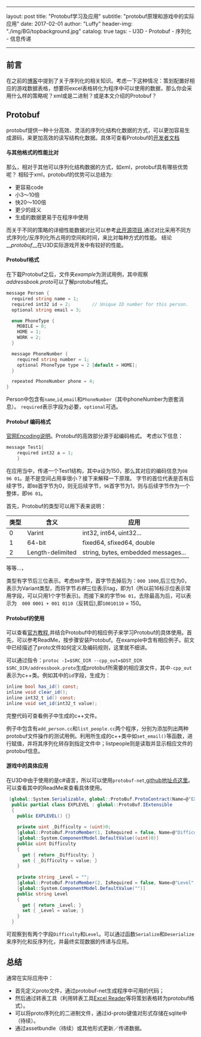  ---
layout:     post
title:      "Protobuf学习及应用"
subtitle:   "protobuf原理和游戏中的实际应用"
date:       2017-02-01
author:     "Luffy"
header-img: "./img/BG/topbackground.jpg"
catalog: true
tags:
    - U3D
    - Protobuf
    - 序列化
    - 信息传递

---

## 前言
在之前的[博客](https://luumoon.github.io/2017/02/01/序列化的实际应用/)中提到了关于序列化的相关知识。考虑一下这种情况：策划配置好相应的游戏数据表格，想要将excel表格转化为程序中可以使用的数据，那么你会采用什么样的策略呢？xml或是二进制？或是本文介绍的Protobuf？
## Protobuf
protobuf提供一种十分高效、灵活的序列化结构化数据的方式，可以更加容易生成源码，来更加高效的读写结构化数据。具体可查看Protobuf的[开发者文档](https://developers.google.com/protocol-buffers/docs/overview)
#### 与其他格式的性能比对
那么，相对于其他可以序列化结构数据的方式，如xml，protobuf具有哪些优势呢？
相较于xml，protobuf的优势可以总结为:  
  
* 更容易code
* 小3～10倍
* 快20～100倍
* 更少的歧义
* 生成的数据更易于在程序中使用

而关于不同的策略的详细性能数据对比可以参考[此开源项目](https://github.com/eishay/jvm-serializers/wiki),通过对比采用不同方式序列化/反序列化所占用的空间和时间，来比对每种方式的性能。
结论__*protobuf*__在U3D实际游戏开发中有较好的性能。
#### Protobuf格式
在下载Protobuf之后，文件夹*example*为测试用例，其中观察*addressbook.proto*可以了解protobuf格式。

```cs  
message Person {
  required string name = 1;
  required int32 id = 2;        // Unique ID number for this person.
  optional string email = 3;

  enum PhoneType {
    MOBILE = 0;
    HOME = 1;
    WORK = 2;
  }

  message PhoneNumber {
    required string number = 1;
    optional PhoneType type = 2 [default = HOME];
  }

  repeated PhoneNumber phone = 4;
}
```

Person中包含有`name`,`id`,`email`和`PhoneNumber`（其中phoneNumber为嵌套消息）。
`required`表示字段为必要，`optional`可选。

#### Protobuf 编码格式
[官网Encoding说明](https://developers.google.com/protocol-buffers/docs/encoding)。Protobuf的高效部分源于起编码格式。
考虑以下信息：

```cs
message Test1{
	required int32 a = 1;
	}
```

在应用当中，传递一个Test1结构，其中a设为150，那么其对应的编码信息为`08 96 01`。是不是空间占用率很小？接下来解释一下原理。
字节的首位代表是否有后续字节，即`08`首字节为0，则无后续字节，`96`首字节为1，则与后续字节作为一个整体，即`96 01`。 

首先，Protobuf的类型可以用下表来说明：

|类型 | 含义 | 应用 | 
-----| ------|----| 
|0|Varint|int32, int64, uint32...|
|1|64-bit|fixed64, sfixed64, double|
|2|Length-delimited|string, bytes, embedded messages...|

等等...，

 类型有字节后三位表示。考虑`08`字节，首字节去掉后为：`000 1000`,后三位为0，表示为Variant类型，而将字节*右移*三位表示tag，即为1（所以前16标示位表示常用字段，可以只用1个字节表示)。而接下来的字节`96 01`，去除最高为后，可以表示为`	000 0001 + 001 0110`（反转后),即`10010110` = 150。
 
#### Protobuf的使用
可以查看[官方教程](https://developers.google.com/protocol-buffers/docs/tutorials),并结合Protobuf中的相应例子来学习Protobuf的具体使用。首先，可以参考ReadMe，按步骤安装Protobuf。在example中含有相应例子。前文中已经描述了proto文件如何定义及编码规则，这里就不细讲。

可以通过指令：`protoc -I=$SRC_DIR --cpp_out=$DST_DIR $SRC_DIR/addressbook.proto`生成protobuf所需要的相应源文件，其中`-cpp_out`表示为c++类。例如其中的`id`字段，生成为：

```cs
inline bool has_id() const;
inline void clear_id();
inline int32_t id() const;
inline void set_id(int32_t value);
```
完整代码可查看例子中生成的c++文件。

例子中包含有`add_person.cc`和`list_people.cc`两个程序，分别为添加列出两种protobuf文件操作的测试用例。利用所生成的c++类中如`set_email()`等函数，进行赋值，并将其序列化转存到指定文件中；listpeople则是读取并显示相应文件的protobuf信息。

#### 游戏中的具体应用
在U3D中由于使用的是c#语言，所以可以使用`protobuf-net`,[github地址点这里](https://github.com/mgravell/protobuf-net)。可以查看其中的ReadMe来查看具体使用。

```cs
 [global::System.Serializable, global::ProtoBuf.ProtoContract(Name=@"EXPLEVEL")]
  public partial class EXPLEVEL : global::ProtoBuf.IExtensible
  {
    public EXPLEVEL() {}
  
    private uint _Difficulty = (uint)0;
    [global::ProtoBuf.ProtoMember(1, IsRequired = false, Name=@"Difficulty", DataFormat = global::ProtoBuf.DataFormat.TwosComplement)]
    [global::System.ComponentModel.DefaultValue((uint)0)]
    public uint Difficulty
    {
      get { return _Difficulty; }
      set { _Difficulty = value; }
    }
    
    private string _Level = "";
    [global::ProtoBuf.ProtoMember(2, IsRequired = false, Name=@"Level", DataFormat = global::ProtoBuf.DataFormat.Default)]
    [global::System.ComponentModel.DefaultValue("")]
    public string Level
    {
      get { return _Level; }
      set { _Level = value; }
    }
  }
```

可观察到有两个字段`Difficulty`和`Level`。可以通过函数`Serialize`和`Deserialize`来序列化和反序列化，并最终实现数据的传递与应用。

## 总结
通常在实际应用中：

* 首先定义proto文件，通过protobuf-net生成程序中可用的代码；
* 然后通过转表工具（利用转表工具[Excel Reader](http://exceldatareader.codeplex.com)等将策划表格转为protobuf格式）。
* 可以将proto序列化的二进制文件，通过id-proto键值对形式存储在sqlite中（待续）。
* 通过assetbundle（待续）或其他形式更新／传递数据。
